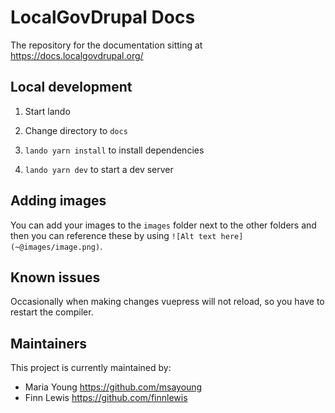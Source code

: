 # LocalGovDrupal Docs

The repository for the documentation sitting at https://docs.localgovdrupal.org/

## Local development

1. Start lando

2. Change directory to `docs`

3. `lando yarn install` to install dependencies

4. `lando yarn dev` to start a dev server

## Adding images

You can add your images to the `images` folder next to the other folders and then you can reference these by using `![Alt text here](~@images/image.png)`.

## Known issues

Occasionally when making changes vuepress will not reload, so you have to restart the compiler.

## Maintainers

This project is currently maintained by: 

 - Maria Young https://github.com/msayoung
 - Finn Lewis https://github.com/finnlewis
